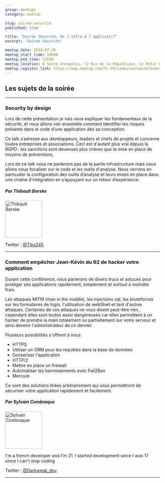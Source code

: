 ```yaml
---
group: meetups
category: meetup

slug: soiree-securite
published: true

title: "Soirée Sécurité, de l'infra à l'applicatif"
excerpt: 'Soirée Sécurité'

meetup_date: 2019-07-30
meetup_start_time: 19h00
meetup_end_time: 22h00
meetup_location: À Seine Innopolis, 72 Rue de la République, Le Petit Quevilly
meetup_register_link: https://www.meetup.com/fr-FR/codeursenseine/events/262892736/
---
```


## Les sujets de la soirée

---

### Security by design

Lors de cette présentation je vais vous expliquer les fondamentaux de la sécurité, et nous allons voir ensemble comment identifier les risques présents dans le code d’une application dès sa conception.

Ce talk s’adresse aux développeurs, leaders et chefs de projets et concerne toutes entreprises et associations. Ceci est d'autant plus vrai depuis la RGPD : les sanctions sont devenues plus chères que la mise en place de moyens de préventions.

Lors de ce talk nous ne parlerons pas de la partie infrastructure mais nous allons nous focaliser sur le code et les outils d'analyse. Nous verrons en particulier la configuration des outils d’analyse et leurs mises en place dans une chaîne d'intégration en s’appuyant sur un retour d’expérience.

##### Par Thibault Barske

<img src="https://avatars0.githubusercontent.com/u/4147037?v=4" alt="Thibault Barske" width="120" class="alignleft" />

Twitter : [@Tibs245](https://twitter.com/Tibs245)

---

### Comment empêcher Jean-Kévin du 62 de hacker votre application

Durant cette conférence, nous parlerons de divers trucs et astuces pour protéger ses applications rapidement, simplement et surtout à moindre frais.

Les attaques MITM (man in the middle), les injections sql, les bruteforces sur les formulaires de login, l'utilisation de webShell et tant d'autres attaques. Certaines de ces attaques ne vous disent peut-être rien, cependant elles sont toutes aussi dangereuses car elles permettent à un hacker de prendre la main totalement ou partiellement sur votre serveur et ainsi devenir l'administrateur de ce dernier.

Plusieurs possibilités s'offrent à nous

- HTTPS
- Utiliser un ORM pour les requêtes dans la base de données
- Dockeriser l'application
- HTTP/2
- Mettre en place un firewall
- Automatiser les bannissements avec Fail2Ban
- Mercure

Ce sont des solutions tirées arbitrairement qui vous permettront de sécuriser votre application rapidement et facilement.

##### Par Sylvain Combraque

<img src="https://avatars0.githubusercontent.com/u/25440709?v=4" alt="Sylvain Combraque" width="120" class="alignleft" />

I'm a french developer and I'm 21. I started development since I was 17 since I can't stop coding

Twitter : [@Darkweak_dev](https://twitter.com/Darkweak_dev)

---
